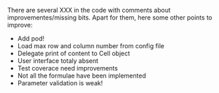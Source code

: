 There are several XXX in the code with comments about improvementes/missing bits.
Apart for them, here some other points to improve:

* Add pod!
* Load max row and column number from config file
* Delegate print of content to Cell object
* User interface totaly absent
* Test coverace need improvements
* Not all the formulae have been implemented
* Parameter validation is weak!
